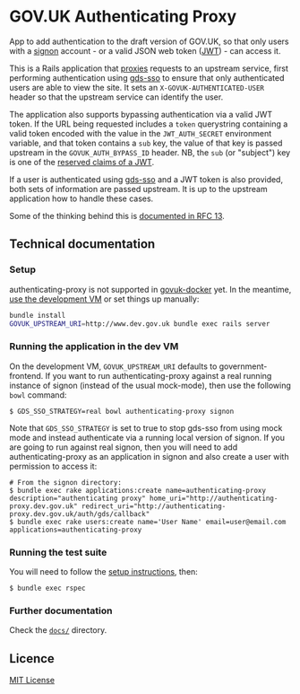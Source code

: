 # GOV.UK Authenticating Proxy

App to add authentication to the draft version of GOV.UK, so that only users with
a [signon][] account - or a valid JSON web token ([JWT]) - can access it.

This is a Rails application that [proxies][] requests to an upstream service, first
performing authentication using [gds-sso][] to ensure that only authenticated
users are able to view the site. It sets an `X-GOVUK-AUTHENTICATED-USER` header
so that the upstream service can identify the user.

The application also supports bypassing authentication via a valid JWT token.
If the URL being requested includes a `token` querystring containing a valid
token encoded with the value in the `JWT_AUTH_SECRET` environment variable, and
that token contains a `sub` key, the value of that key is passed upstream in
the `GOVUK_AUTH_BYPASS_ID` header. NB, the `sub` (or "subject") key is one of the
[reserved claims of a JWT][].

If a user is authenticated using [gds-sso][] and a JWT token is also provided, both
sets of information are passed upstream. It is up to the upstream application how
to handle these cases.

Some of the thinking behind this is [documented in RFC 13][rfc].

[rfc]: https://github.com/alphagov/govuk-rfcs/blob/master/rfc-013-thoughts-on-access-limiting-in-draft.md
[JWT]: https://jwt.io/
[reserved claims of a JWT]: https://auth0.com/docs/tokens/jwt-claims#reserved-claims
[gds-sso]: http://github.com/alphagov/gds-sso
[proxies]: https://github.com/ncr/rack-proxy

## Technical documentation

### Setup

authenticating-proxy is not supported in [govuk-docker][] yet. In the meantime,
[use the development VM](#running-the-application-in-the-dev-vm) or set things
up manually:

```sh
bundle install
GOVUK_UPSTREAM_URI=http://www.dev.gov.uk bundle exec rails server
```

[govuk-docker]: https://github.com/alphagov/govuk-docker/

### Running the application in the dev VM

On the development VM, `GOVUK_UPSTREAM_URI` defaults to government-frontend. If
you want to run authenticating-proxy against a real running instance of signon
(instead of the usual mock-mode), then use the following `bowl` command:

```
$ GDS_SSO_STRATEGY=real bowl authenticating-proxy signon
```

Note that `GDS_SSO_STRATEGY` is set to true to stop gds-sso from using mock mode
and instead authenticate via a running local version of signon. If you are going
to run against real signon, then you will need to add authenticating-proxy as an
application in signon and also create a user with permission to access it:

```
# From the signon directory:
$ bundle exec rake applications:create name=authenticating-proxy description="authenticating proxy" home_uri="http://authenticating-proxy.dev.gov.uk" redirect_uri="http://authenticating-proxy.dev.gov.uk/auth/gds/callback"
$ bundle exec rake users:create name='User Name' email=user@email.com applications=authenticating-proxy
```

### Running the test suite

You will need to follow the [setup instructions](#setup), then:

```
$ bundle exec rspec
```

### Further documentation

Check the [`docs/`](docs/) directory.

## Licence

[MIT License](LICENCE)

[signon]: https://github.com/alphagov/signon
